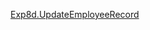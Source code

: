 [Exp8d.UpdateEmployeeRecord](https://github.com/Divyaprabhu784/Divya-4AL22CS040--Java/blob/main/Exp8d.UpdateEmployeeRecord/8d.Employee_Update.png)
